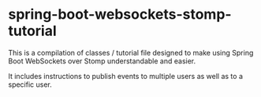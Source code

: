 # spring-boot-websockets-stomp-tutorial
This is a compilation of classes / tutorial file designed to make using Spring Boot WebSockets over Stomp understandable and easier.

It includes instructions to publish events to multiple users as well as to a specific user.

